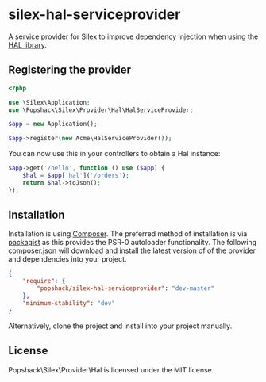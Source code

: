silex-hal-serviceprovider
=========================

A service provider for Silex to improve dependency injection when using the [HAL library][1].

## Registering the provider
```php
<?php

use \Silex\Application;
use \Popshack\Silex\Provider\Hal\HalServiceProvider;

$app = new Application();

$app->register(new Acme\HalServiceProvider());
```
You can now use this in your controllers to obtain a Hal instance:
```php
$app->get('/hello', function () use ($app) {
    $hal = $app['hal']('/orders');
    return $hal->toJson();
});
```
## Installation

Installation is using [Composer][2]. The preferred method of installation is via [packagist][3] as this provides the PSR-0 autoloader functionality. The
following composer.json will download and install the latest version of of the provider and dependencies into your project.

```json
{
    "require": {
        "popshack/silex-hal-serviceprovider": "dev-master"
    },
    "minimum-stability": "dev"
}
```
Alternatively, clone the project and install into your project manually.

## License

Popshack\Silex\Provider\Hal is licensed under the MIT license.


[1]: https://github.com/blongden/hal
[2]: http://getcomposer.org
[3]: https://packagist.org/packages/popshack/silex-hal-serviceprovider
